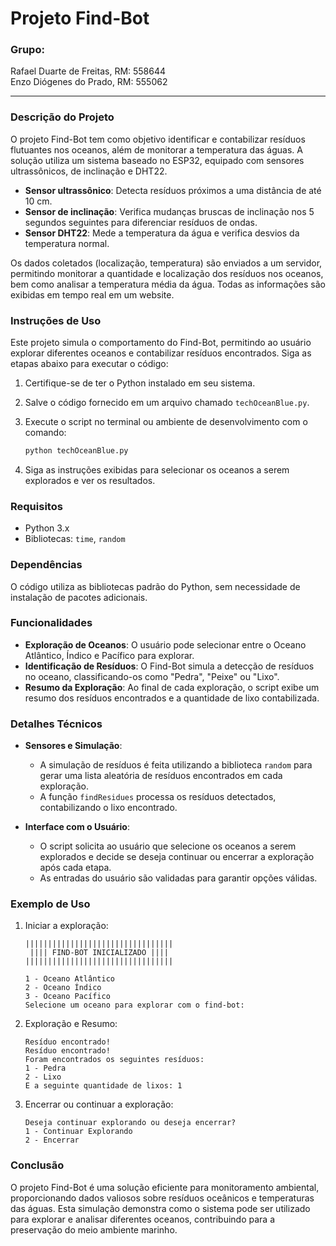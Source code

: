  # Projeto Find-Bot

### Grupo:
Rafael Duarte de Freitas, RM: 558644 <br>
Enzo Diógenes do Prado, RM: 555062

---

### Descrição do Projeto

O projeto Find-Bot tem como objetivo identificar e contabilizar resíduos flutuantes nos oceanos, além de monitorar a temperatura das águas. A solução utiliza um sistema baseado no ESP32, equipado com sensores ultrassônicos, de inclinação e DHT22. 

- **Sensor ultrassônico**: Detecta resíduos próximos a uma distância de até 10 cm.
- **Sensor de inclinação**: Verifica mudanças bruscas de inclinação nos 5 segundos seguintes para diferenciar resíduos de ondas.
- **Sensor DHT22**: Mede a temperatura da água e verifica desvios da temperatura normal.

Os dados coletados (localização, temperatura) são enviados a um servidor, permitindo monitorar a quantidade e localização dos resíduos nos oceanos, bem como analisar a temperatura média da água. Todas as informações são exibidas em tempo real em um website.

### Instruções de Uso

Este projeto simula o comportamento do Find-Bot, permitindo ao usuário explorar diferentes oceanos e contabilizar resíduos encontrados. Siga as etapas abaixo para executar o código:

1. Certifique-se de ter o Python instalado em seu sistema.
2. Salve o código fornecido em um arquivo chamado `techOceanBlue.py`.
3. Execute o script no terminal ou ambiente de desenvolvimento com o comando:
   ```sh
   python techOceanBlue.py
   ```

4. Siga as instruções exibidas para selecionar os oceanos a serem explorados e ver os resultados.

### Requisitos

- Python 3.x
- Bibliotecas: `time`, `random`

### Dependências

O código utiliza as bibliotecas padrão do Python, sem necessidade de instalação de pacotes adicionais.

### Funcionalidades

- **Exploração de Oceanos**: O usuário pode selecionar entre o Oceano Atlântico, Índico e Pacífico para explorar.
- **Identificação de Resíduos**: O Find-Bot simula a detecção de resíduos no oceano, classificando-os como "Pedra", "Peixe" ou "Lixo".
- **Resumo da Exploração**: Ao final de cada exploração, o script exibe um resumo dos resíduos encontrados e a quantidade de lixo contabilizada.

### Detalhes Técnicos

- **Sensores e Simulação**:
  - A simulação de resíduos é feita utilizando a biblioteca `random` para gerar uma lista aleatória de resíduos encontrados em cada exploração.
  - A função `findResidues` processa os resíduos detectados, contabilizando o lixo encontrado.

- **Interface com o Usuário**:
  - O script solicita ao usuário que selecione os oceanos a serem explorados e decide se deseja continuar ou encerrar a exploração após cada etapa.
  - As entradas do usuário são validadas para garantir opções válidas.

### Exemplo de Uso

1. Iniciar a exploração:
   ```
   |||||||||||||||||||||||||||||||||
    |||| FIND-BOT INICIALIZADO ||||
   |||||||||||||||||||||||||||||||||
   
   1 - Oceano Atlântico
   2 - Oceano Índico
   3 - Oceano Pacífico
   Selecione um oceano para explorar com o find-bot:
   ```

2. Exploração e Resumo:
   ```
   Resíduo encontrado!
   Resíduo encontrado!
   Foram encontrados os seguintes resíduos:
   1 - Pedra
   2 - Lixo
   E a seguinte quantidade de lixos: 1
   ```

3. Encerrar ou continuar a exploração:
   ```
   Deseja continuar explorando ou deseja encerrar?
   1 - Continuar Explorando
   2 - Encerrar
   ```

### Conclusão

O projeto Find-Bot é uma solução eficiente para monitoramento ambiental, proporcionando dados valiosos sobre resíduos oceânicos e temperaturas das águas. Esta simulação demonstra como o sistema pode ser utilizado para explorar e analisar diferentes oceanos, contribuindo para a preservação do meio ambiente marinho.